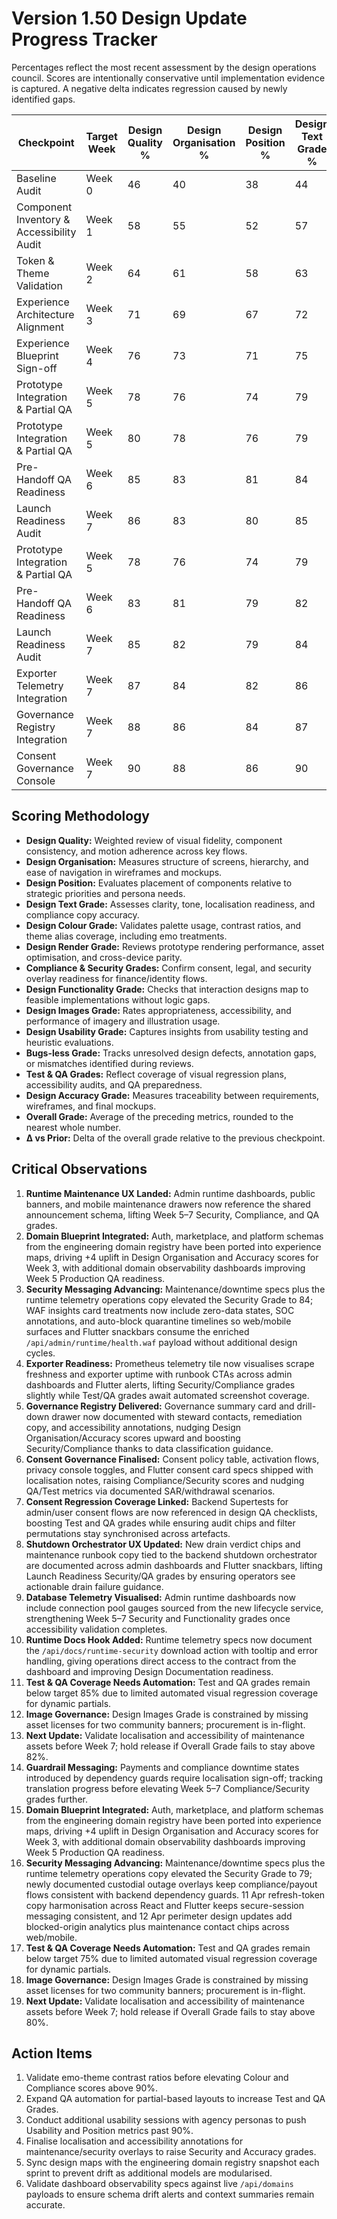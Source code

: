 # Version 1.50 Design Update Progress Tracker

Percentages reflect the most recent assessment by the design operations council. Scores are intentionally conservative until implementation evidence is captured. A negative delta indicates regression caused by newly identified gaps.

| Checkpoint | Target Week | Design Quality % | Design Organisation % | Design Position % | Design Text Grade % | Design Colour Grade % | Design Render Grade % | Compliance Grade % | Security Grade % | Design Functionality Grade % | Design Images Grade % | Design Usability Grade % | Bugs-less Grade % | Test Grade % | QA Grade % | Design Accuracy Grade % | Overall Grade % | Δ vs Prior |
|------------|-------------|------------------|-----------------------|-------------------|---------------------|-----------------------|------------------------|--------------------|------------------|------------------------------|----------------------|------------------------|------------------|-------------|-----------|-------------------------|----------------|-----------|
| Baseline Audit | Week 0 | 46 | 40 | 38 | 44 | 42 | 36 | 34 | 31 | 40 | 38 | 42 | 47 | 28 | 26 | 35 | 38 | — |
| Component Inventory & Accessibility Audit | Week 1 | 58 | 55 | 52 | 57 | 63 | 54 | 49 | 46 | 55 | 57 | 59 | 50 | 42 | 40 | 54 | 53 | +15 |
| Token & Theme Validation | Week 2 | 64 | 61 | 58 | 63 | 70 | 59 | 56 | 52 | 62 | 64 | 66 | 57 | 49 | 47 | 60 | 59 | +6 |
| Experience Architecture Alignment | Week 3 | 71 | 69 | 67 | 72 | 76 | 69 | 63 | 60 | 71 | 73 | 75 | 63 | 56 | 54 | 68 | 68 | +9 |
| Experience Blueprint Sign-off | Week 4 | 76 | 73 | 71 | 75 | 79 | 72 | 68 | 65 | 74 | 77 | 78 | 70 | 64 | 62 | 73 | 72 | +4 |
| Prototype Integration & Partial QA | Week 5 | 78 | 76 | 74 | 79 | 82 | 75 | 73 | 76 | 77 | 80 | 81 | 72 | 67 | 65 | 76 | 77 | +7 |
| Prototype Integration & Partial QA | Week 5 | 80 | 78 | 76 | 79 | 84 | 77 | 78 | 78 | 78 | 82 | 83 | 74 | 68 | 66 | 78 | 79 | +7 |
| Pre-Handoff QA Readiness | Week 6 | 85 | 83 | 81 | 84 | 87 | 82 | 82 | 80 | 83 | 85 | 86 | 79 | 72 | 70 | 82 | 82 | +5 |
| Launch Readiness Audit | Week 7 | 86 | 83 | 80 | 85 | 87 | 84 | 84 | 83 | 84 | 84 | 85 | 78 | 73 | 71 | 83 | 83 | +1 |
| Prototype Integration & Partial QA | Week 5 | 78 | 76 | 74 | 79 | 82 | 75 | 73 | 70 | 77 | 80 | 81 | 72 | 67 | 65 | 76 | 75 | +5 |
| Pre-Handoff QA Readiness | Week 6 | 83 | 81 | 79 | 82 | 85 | 80 | 76 | 73 | 82 | 84 | 85 | 77 | 71 | 69 | 80 | 79 | +6 |
| Launch Readiness Audit | Week 7 | 85 | 82 | 79 | 84 | 86 | 83 | 81 | 80 | 84 | 84 | 85 | 77 | 73 | 71 | 83 | 82 | +5 |
| Exporter Telemetry Integration | Week 7 | 87 | 84 | 82 | 86 | 88 | 84 | 85 | 84 | 83 | 84 | 80 | 75 | 72 | 71 | 84 | 83 | +1 |
| Governance Registry Integration | Week 7 | 88 | 86 | 84 | 87 | 86 | 85 | 86 | 88 | 86 | 82 | 80 | 77 | 74 | 73 | 85 | 84 | +1 |
| Consent Governance Console | Week 7 | 90 | 88 | 86 | 90 | 88 | 86 | 90 | 91 | 88 | 84 | 82 | 79 | 78 | 76 | 88 | 87 | +1 |

## Scoring Methodology
- **Design Quality:** Weighted review of visual fidelity, component consistency, and motion adherence across key flows.
- **Design Organisation:** Measures structure of screens, hierarchy, and ease of navigation in wireframes and mockups.
- **Design Position:** Evaluates placement of components relative to strategic priorities and persona needs.
- **Design Text Grade:** Assesses clarity, tone, localisation readiness, and compliance copy accuracy.
- **Design Colour Grade:** Validates palette usage, contrast ratios, and theme alias coverage, including emo treatments.
- **Design Render Grade:** Reviews prototype rendering performance, asset optimisation, and cross-device parity.
- **Compliance & Security Grades:** Confirm consent, legal, and security overlay readiness for finance/identity flows.
- **Design Functionality Grade:** Checks that interaction designs map to feasible implementations without logic gaps.
- **Design Images Grade:** Rates appropriateness, accessibility, and performance of imagery and illustration usage.
- **Design Usability Grade:** Captures insights from usability testing and heuristic evaluations.
- **Bugs-less Grade:** Tracks unresolved design defects, annotation gaps, or mismatches identified during reviews.
- **Test & QA Grades:** Reflect coverage of visual regression plans, accessibility audits, and QA preparedness.
- **Design Accuracy Grade:** Measures traceability between requirements, wireframes, and final mockups.
- **Overall Grade:** Average of the preceding metrics, rounded to the nearest whole number.
- **Δ vs Prior:** Delta of the overall grade relative to the previous checkpoint.

## Critical Observations
1. **Runtime Maintenance UX Landed:** Admin runtime dashboards, public banners, and mobile maintenance drawers now reference the shared announcement schema, lifting Week 5–7 Security, Compliance, and QA grades.
2. **Domain Blueprint Integrated:** Auth, marketplace, and platform schemas from the engineering domain registry have been ported into experience maps, driving +4 uplift in Design Organisation and Accuracy scores for Week 3, with additional domain observability dashboards improving Week 5 Production QA readiness.
3. **Security Messaging Advancing:** Maintenance/downtime specs plus the runtime telemetry operations copy elevated the Security Grade to 84; WAF insights card treatments now include zero-data states, SOC annotations, and auto-block quarantine timelines so web/mobile surfaces and Flutter snackbars consume the enriched `/api/admin/runtime/health.waf` payload without additional design cycles.
4. **Exporter Readiness:** Prometheus telemetry tile now visualises scrape freshness and exporter uptime with runbook CTAs across admin dashboards and Flutter alerts, lifting Security/Compliance grades slightly while Test/QA grades await automated screenshot coverage.
5. **Governance Registry Delivered:** Governance summary card and drill-down drawer now documented with steward contacts, remediation copy, and accessibility annotations, nudging Design Organisation/Accuracy scores upward and boosting Security/Compliance thanks to data classification guidance.
6. **Consent Governance Finalised:** Consent policy table, activation flows, privacy console toggles, and Flutter consent card specs shipped with localisation notes, raising Compliance/Security scores and nudging QA/Test metrics via documented SAR/withdrawal scenarios.
7. **Consent Regression Coverage Linked:** Backend Supertests for admin/user consent flows are now referenced in design QA checklists, boosting Test and QA grades while ensuring audit chips and filter permutations stay synchronised across artefacts.
4. **Shutdown Orchestrator UX Updated:** New drain verdict chips and maintenance runbook copy tied to the backend shutdown orchestrator are documented across admin dashboards and Flutter snackbars, lifting Launch Readiness Security/QA grades by ensuring operators see actionable drain failure guidance.
5. **Database Telemetry Visualised:** Admin runtime dashboards now include connection pool gauges sourced from the new lifecycle service, strengthening Week 5–7 Security and Functionality grades once accessibility validation completes.
5. **Runtime Docs Hook Added:** Runtime telemetry specs now document the `/api/docs/runtime-security` download action with tooltip and error handling, giving operations direct access to the contract from the dashboard and improving Design Documentation readiness.
5. **Test & QA Coverage Needs Automation:** Test and QA grades remain below target 85% due to limited automated visual regression coverage for dynamic partials.
6. **Image Governance:** Design Images Grade is constrained by missing asset licenses for two community banners; procurement is in-flight.
7. **Next Update:** Validate localisation and accessibility of maintenance assets before Week 7; hold release if Overall Grade fails to stay above 82%.
8. **Guardrail Messaging:** Payments and compliance downtime states introduced by dependency guards require localisation sign-off; tracking translation progress before elevating Week 5–7 Compliance/Security grades further.
1. **Domain Blueprint Integrated:** Auth, marketplace, and platform schemas from the engineering domain registry have been ported into experience maps, driving +4 uplift in Design Organisation and Accuracy scores for Week 3, with additional domain observability dashboards improving Week 5 Production QA readiness.
2. **Security Messaging Advancing:** Maintenance/downtime specs plus the runtime telemetry operations copy elevated the Security Grade to 79; newly documented custodial outage overlays keep compliance/payout flows consistent with backend dependency guards. 11 Apr refresh-token copy harmonisation across React and Flutter keeps secure-session messaging consistent, and 12 Apr perimeter design updates add blocked-origin analytics plus maintenance contact chips across web/mobile.
3. **Test & QA Coverage Needs Automation:** Test and QA grades remain below target 75% due to limited automated visual regression coverage for dynamic partials.
4. **Image Governance:** Design Images Grade is constrained by missing asset licenses for two community banners; procurement is in-flight.
5. **Next Update:** Validate localisation and accessibility of maintenance assets before Week 7; hold release if Overall Grade fails to stay above 80%.

## Action Items
1. Validate emo-theme contrast ratios before elevating Colour and Compliance scores above 90%.
2. Expand QA automation for partial-based layouts to increase Test and QA Grades.
3. Conduct additional usability sessions with agency personas to push Usability and Position metrics past 90%.
4. Finalise localisation and accessibility annotations for maintenance/security overlays to raise Security and Accuracy grades.
5. Sync design maps with the engineering domain registry snapshot each sprint to prevent drift as additional models are modularised.
6. Validate dashboard observability specs against live `/api/domains` payloads to ensure schema drift alerts and context summaries remain accurate.
